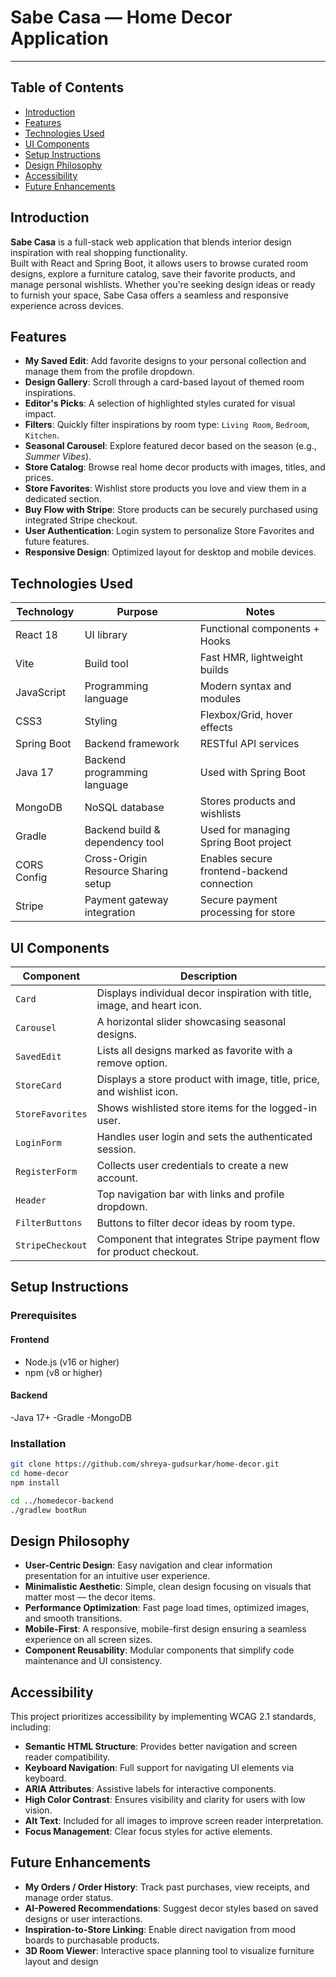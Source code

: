 # Sabe Casa — Home Decor Application

---

## Table of Contents

- [Introduction](#introduction)
- [Features](#features)
- [Technologies Used](#technologies-used)
- [UI Components](#ui-components)
- [Setup Instructions](#setup-instructions)
- [Design Philosophy](#design-philosophy)
- [Accessibility](#accessibility)
- [Future Enhancements](#future-enhancements)

## Introduction

**Sabe Casa** is a full-stack web application that blends interior design inspiration with real shopping functionality.  
Built with React and Spring Boot, it allows users to browse curated room designs, explore a furniture catalog, save their favorite products, and manage personal wishlists.
Whether you're seeking design ideas or ready to furnish your space, Sabe Casa offers a seamless and responsive experience across devices.

## Features

- **My Saved Edit**: Add favorite designs to your personal collection and manage them from the profile dropdown.
- **Design Gallery**: Scroll through a card-based layout of themed room inspirations.
- **Editor's Picks**: A selection of highlighted styles curated for visual impact.
- **Filters**: Quickly filter inspirations by room type: `Living Room`, `Bedroom`, `Kitchen`.
- **Seasonal Carousel**: Explore featured decor based on the season (e.g., _Summer Vibes_).
- **Store Catalog**: Browse real home decor products with images, titles, and prices.
- **Store Favorites**: Wishlist store products you love and view them in a dedicated section.
- **Buy Flow with Stripe**: Store products can be securely purchased using integrated Stripe checkout.
- **User Authentication**: Login system to personalize Store Favorites and future features.
- **Responsive Design**: Optimized layout for desktop and mobile devices.

## Technologies Used

| Technology  | Purpose                             | Notes                                      |
| ----------- | ----------------------------------- | ------------------------------------------ |
| React 18    | UI library                          | Functional components + Hooks              |
| Vite        | Build tool                          | Fast HMR, lightweight builds               |
| JavaScript  | Programming language                | Modern syntax and modules                  |
| CSS3        | Styling                             | Flexbox/Grid, hover effects                |
| Spring Boot | Backend framework                   | RESTful API services                       |
| Java 17     | Backend programming language        | Used with Spring Boot                      |
| MongoDB     | NoSQL database                      | Stores products and wishlists              |
| Gradle      | Backend build & dependency tool     | Used for managing Spring Boot project      |
| CORS Config | Cross-Origin Resource Sharing setup | Enables secure frontend-backend connection |
| Stripe      | Payment gateway integration         | Secure payment processing for store        |

## UI Components

| Component        | Description                                                              |
| ---------------- | ------------------------------------------------------------------------ |
| `Card`           | Displays individual decor inspiration with title, image, and heart icon. |
| `Carousel`       | A horizontal slider showcasing seasonal designs.                         |
| `SavedEdit`      | Lists all designs marked as favorite with a remove option.               |
| `StoreCard`      | Displays a store product with image, title, price, and wishlist icon.    |
| `StoreFavorites` | Shows wishlisted store items for the logged-in user.                     |
| `LoginForm`      | Handles user login and sets the authenticated session.                   |
| `RegisterForm`   | Collects user credentials to create a new account.                       |
| `Header`         | Top navigation bar with links and profile dropdown.                      |
| `FilterButtons`  | Buttons to filter decor ideas by room type.                              |
| `StripeCheckout` | Component that integrates Stripe payment flow for product checkout.      |

## Setup Instructions

### Prerequisites

#### Frontend

- Node.js (v16 or higher)
- npm (v8 or higher)

#### Backend

-Java 17+
-Gradle
-MongoDB

### Installation

```bash
git clone https://github.com/shreya-gudsurkar/home-decor.git
cd home-decor
npm install
```

```bash
cd ../homedecor-backend
./gradlew bootRun
```

## Design Philosophy

- **User-Centric Design**: Easy navigation and clear information presentation for an intuitive user experience.
- **Minimalistic Aesthetic**: Simple, clean design focusing on visuals that matter most — the decor items.
- **Performance Optimization**: Fast page load times, optimized images, and smooth transitions.
- **Mobile-First**: A responsive, mobile-first design ensuring a seamless experience on all screen sizes.
- **Component Reusability**: Modular components that simplify code maintenance and UI consistency.

## Accessibility

This project prioritizes accessibility by implementing WCAG 2.1 standards, including:

- **Semantic HTML Structure**: Provides better navigation and screen reader compatibility.
- **Keyboard Navigation**: Full support for navigating UI elements via keyboard.
- **ARIA Attributes**: Assistive labels for interactive components.
- **High Color Contrast**: Ensures visibility and clarity for users with low vision.
- **Alt Text**: Included for all images to improve screen reader interpretation.
- **Focus Management**: Clear focus styles for active elements.

## Future Enhancements

- **My Orders / Order History**: Track past purchases, view receipts, and manage order status.
- **AI-Powered Recommendations**: Suggest decor styles based on saved designs or user interactions.
- **Inspiration-to-Store Linking**: Enable direct navigation from mood boards to purchasable products.
- **3D Room Viewer**: Interactive space planning tool to visualize furniture layout and design
